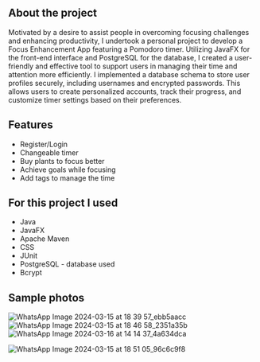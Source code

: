 
**About the project**
-------------------

Motivated by a desire to assist people in overcoming focusing challenges and enhancing productivity, I undertook a personal project to develop a Focus Enhancement App featuring a Pomodoro timer. Utilizing JavaFX for the front-end
interface and PostgreSQL for the database, I created a user-friendly and effective tool to support users in managing their time and attention more efficiently. I implemented a database schema to store user profiles securely, including
usernames and encrypted passwords. This allows users to create personalized accounts, track their progress, and customize timer settings based on their preferences. 

Features
---------------
- Register/Login
- Changeable timer
- Buy plants to focus better
- Achieve goals while focusing
- Add tags to manage the time

For this project I used
---------------------
- Java
- JavaFX
- Apache Maven
- CSS
- JUnit
- PostgreSQL - database used
- Bcrypt

Sample photos
----------------------
![WhatsApp Image 2024-03-15 at 18 39 57_ebb5aacc](https://github.com/MsLaus/Forest-App/assets/130174184/0f77eebf-9907-486e-bbc8-75f1bd86e780)
![WhatsApp Image 2024-03-15 at 18 46 58_2351a35b](https://github.com/MsLaus/Forest-App/assets/130174184/63c101a1-d1a7-44d6-a194-c6911253b33c)
![WhatsApp Image 2024-03-16 at 14 14 37_4a634dca](https://github.com/MsLaus/Forest-App/assets/130174184/5b21ac31-53c4-4cda-9f48-726bb6e6c372)

![WhatsApp Image 2024-03-15 at 18 51 05_96c6c9f8](https://github.com/MsLaus/Forest-App/assets/130174184/29399aa7-874b-410b-8fca-e706d9756ecd)


